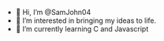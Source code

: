 - 👋 Hi, I’m @SamJohn04
- 👀 I’m interested in bringing my ideas to life.
- 🌱 I’m currently learning C and Javascript

<!---
SamJohn04/SamJohn04 is a ✨ special ✨ repository because its `README.md` (this file) appears on your GitHub profile.
You can click the Preview link to take a look at your changes.
--->

